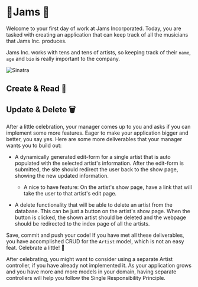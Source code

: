 #  🎸Jams 🎸
Welcome to your first day of work at Jams Incorporated. Today, you are tasked with creating an application that can keep track of all the musicians that Jams Inc. produces.

Jams Inc. works with tens and tens of artists, so keeping track of their `name`, `age` and `bio` is really important to the company.

![Sinatra](https://raw.githubusercontent.com/bmizerany/sinatra/work/lib/sinatra/images/404.png)

## Create & Read 📓
<!-- In keeping tradition with [RESTful](http://www.restular.com/) routes, Jams Inc. wants you to build out the following deliverables: -->

<!-- * A database of `Artists` that will allow for a `name` string, `age` integer and `bio` string. If you created your database properly, you should be able to seed the database with the given `seeds.rb` file. -->

<!-- * An index page that displays the names of all the artists in your database. -->
<!-- 
  * A nice to have feature: On the index page, clicking on the name of the artist would link me to their show page (see below). -->


<!-- * A dynamically generated show page for a single artist that shows their `name`, `age` and `bio`. -->

<!-- * A form to log a new artist with their `name`, `age` and `bio`. After the form is submitted, the user should be redirected to the saved artist's show page. -->

<!-- After you meet these deliverables, save and commit your code. Celebrate a little because you have now finished the *CR* part of your *CRUD* application. Yay! 💯 -->

## Update & Delete 🗑
After a little celebration, your manager comes up to you and asks if you can implement some more features. Eager to make your application bigger and better, you say yes. Here are some more deliverables that your manager wants you to build out:

* A dynamically generated edit-form for a single artist that is auto populated with the selected artist's information. After the edit-form is submitted, the site should redirect the user back to the show page, showing the new updated information.

  * A nice to have feature: On the artist's show page, have a link that will take the user to that artist's edit page.


* A delete functionality that will be able to delete an artist from the database. This can be just a button on the artist's show page. When the button is clicked, the shown artist should be deleted and the webpage should be redirected to the index page of all the artists.

Save, commit and push your code! If you have met all these deliverables, you have accomplished CRUD for the `Artist` model, which is not an easy feat. Celebrate a little! 🎉

After celebrating, you might want to consider using a separate Artist controller, if you have already not implemented it. As your application grows and you have more and more models in your domain, having separate controllers will help you follow the Single Responsibility Principle. 
